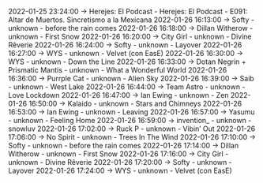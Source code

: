 2022-01-25 23:24:00 -> Herejes: El Podcast - Herejes: El Podcast - E091: Altar de Muertos. Sincretismo a la Mexicana
2022-01-26 16:13:00 -> Softy - unknown - before the rain comes
2022-01-26 16:18:00 -> Dillan Witherow - unknown - First Snow
2022-01-26 16:20:00 -> City Girl - unknown - Divine Rêverie
2022-01-26 16:24:00 -> Softy - unknown - Layover
2022-01-26 16:27:00 -> WYS - unknown - Velvet (con EasE)
2022-01-26 16:30:00 -> WYS - unknown - Down the Line
2022-01-26 16:33:00 -> Dotan Negrin + Prismatic Mantis - unknown - What a Wonderful World
2022-01-26 16:36:00 -> Purrple Cat - unknown - Alien Sky
2022-01-26 16:39:00 -> Saib - unknown - West Lake
2022-01-26 16:44:00 -> Team Astro - unknown - Love Lockdown
2022-01-26 16:47:00 -> Ian Ewing - unknown - Zen
2022-01-26 16:50:00 -> Kalaido - unknown - Stars and Chimneys
2022-01-26 16:53:00 -> Ian Ewing - unknown - Leaving
2022-01-26 16:57:00 -> Yasumu - unknown - Feeling Home
2022-01-26 16:59:00 -> invention_ - unknown - snowluv
2022-01-26 17:02:00 -> Ruck P - unknown - Vibin’ Out
2022-01-26 17:06:00 -> No Spirit - unknown - Trees In The Wind
2022-01-26 17:10:00 -> Softy - unknown - before the rain comes
2022-01-26 17:14:00 -> Dillan Witherow - unknown - First Snow
2022-01-26 17:16:00 -> City Girl - unknown - Divine Rêverie
2022-01-26 17:20:00 -> Softy - unknown - Layover
2022-01-26 17:24:00 -> WYS - unknown - Velvet (con EasE)
